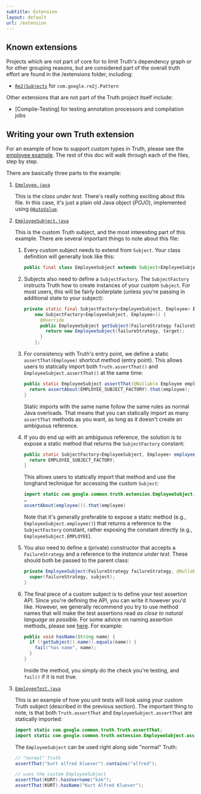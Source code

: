 ```yaml
---
subtitle: Extension
layout: default
url: /extension
---
```



## Known extensions


Projects which are not part of core for to limit Truth's dependency graph or for other grouping
reasons, but are considered part of the overall truth effort are found in the /extensions folder,
including:

*   [`Re2jSubjects`] for `com.google.re2j.Pattern`

Other extensions that are not part of the Truth project itself include:

*   [Compile-Testing] for testing annotation processors and compilation jobs




## Writing your own Truth extension

For an example of how to support custom types in Truth, please see the [employee example].
The rest of this doc will walk through each of the files, step by step.

There are basically three parts to the example:

1.  [`Employee.java`]

    This is the *class under test*. There's really nothing exciting about this
    file. In this case, it's just a plain old Java object (*POJO*), implemented
    using [`@AutoValue`].

2.  [`EmployeeSubject.java`]

    This is the custom Truth subject, and the most interesting part of this
    example. There are several important things to note
    about this file:

    1.  Every custom subject needs to extend from `Subject`. Your class
        definition will generally look like this:

        ```java
        public final class EmployeeSubject extends Subject<EmployeeSubject, Employee> {…}
        ```

    2.  Subjects also need to define a `SubjectFactory`. The `SubjectFactory`
        instructs Truth how to create instances of your custom `Subject`. For
        most users, this will be fairly boilerplate (unless you're passing in
        additional state to your subject):

        ```java
        private static final SubjectFactory<EmployeeSubject, Employee> EMPLOYEE_SUBJECT_FACTORY =
            new SubjectFactory<EmployeeSubject, Employee>() {
              @Override
              public EmployeeSubject getSubject(FailureStrategy failureStrategy, @Nullable Employee target) {
                return new EmployeeSubject(failureStrategy, target);
              }
            };
        ```

    3.  For consistency with Truth's entry point, we define a static
        `assertThat(Employee)` shortcut method (entry point). This allows users
        to statically import both `Truth.assertThat()` and
        `EmployeeSubject.assertThat()` at the same time:

        ```java
        public static EmployeeSubject assertThat(@Nullable Employee employee) {
          return assertAbout(EMPLOYEE_SUBJECT_FACTORY).that(employee);
        }
        ```

        Static imports with the same name follow the same rules as normal Java
        overloads. That means that you can statically import as many
        `assertThat` methods as you want, as long as it doesn't create an
        ambiguous reference.

    4.  If you do end up with an ambiguous reference, the solution is to expose
        a static method that returns the `SubjectFactory` constant:

        ```java
        public static SubjectFactory<EmployeeSubject, Employee> employee() {
          return EMPLOYEE_SUBJECT_FACTORY;
        }
        ```

        This allows users to statically import that method and use the longhand
        technique for accessing the custom `Subject`:

        ```java
        import static com.google.common.truth.extension.EmployeeSubject.employee;
        …
        assertAbout(employee()).that(employee)
        ```

        Note that it's generally preferable to expose a static method (e.g.,
        `EmployeeSubject.employee()`) that returns a reference to the
        `SubjectFactory` constant, rather exposing the constant directly (e.g.,
        `EmployeeSubject.EMPLOYEE`).

    5.  You also need to define a (private) constructor that accepts a
        `FailureStrategy` and a reference to the *instance under test*. These
        should both be passed to the parent class:

        ```java
        private EmployeeSubject(FailureStrategy failureStrategy, @Nullable Employee subject) {
          super(failureStrategy, subject);
        }
        ```

    6.  The final piece of a custom subject is to define your test assertion
        API. Since you're defining the API, you can write it however you'd like.
        However, we generally recommend you try to use method names that will
        make the test assertions read *as close to natural language as
        possible*. For some advice on naming assertion methods, please see
        [here](faq#assertion-naming). For example:

        ```java
        public void hasName(String name) {
          if (!getSubject().name().equals(name)) {
            fail("has name", name);
          }
        }
        ```

        Inside the method, you simply do the check you're testing, and `fail()`
        if it is not true.

3.  [`EmployeeTest.java`]

    This is an example of how you unit tests will look using your custom Truth
    subject (described in the previous section). The important thing to note, is
    that both `Truth.assertThat` and `EmployeeSubject.assertThat` are statically
    imported:

    ```java
    import static com.google.common.truth.Truth.assertThat;
    import static com.google.common.truth.extension.EmployeeSubject.assertThat;
    ```

    The `EmployeeSubject` can be used right along side "normal" Truth:

    ```java
    // "normal" Truth
    assertThat("kurt alfred kluever").contains("alfred");

    // uses the custom EmployeeSubject
    assertThat(KURT).hasUsername("kak");
    assertThat(KURT).hasName("Kurt Alfred Kluever");
    ```


<!-- References -->

[`@AutoValue`]:           http://github.com/google/auto/tree/master/value
[`Re2jSubjects`]:         http://github.com/google/truth/blob/master/extensions/re2j/src/main/java/com/google/common/truth/extensions/re2j/Re2jSubjects.java
[Compile Testing]:        http://github.com/google/compile-testing
[employee example]:       http://github.com/google/truth/blob/master/core/src/test/java/com/google/common/truth/extension/
[`Employee.java`]:        http://github.com/google/truth/blob/master/core/src/test/java/com/google/common/truth/extension/Employee.java
[`EmployeeTest.java`]:    http://github.com/google/truth/blob/master/core/src/test/java/com/google/common/truth/extension/EmployeeTest.java
[`EmployeeSubject.java`]: http://github.com/google/truth/blob/master/core/src/test/java/com/google/common/truth/extension/EmployeeSubject.java

